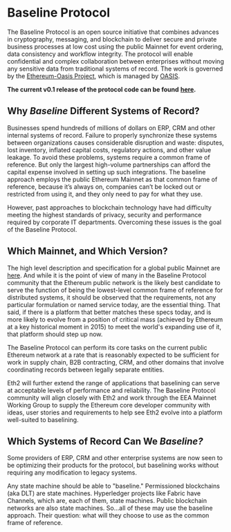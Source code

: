 # Baseline Protocol

The Baseline Protocol is an open source initiative that combines advances in cryptography, messaging, and blockchain to deliver secure and private business processes at low cost using the public Mainnet for event ordering, data consistency and workflow integrity. The protocol will enable confidential and complex collaboration between enterprises without moving any sensitive data from traditional systems of record. The work is governed by the [Ethereum-Oasis Project](https://github.com/ethereum/oasis-open-project), which is managed by [OASIS](https://oasis-open-projects.org/).

**The current v0.1 release of the protocol code can be found** [**here**](https://github.com/ethereum-oasis/baseline/releases/tag/v0.1.0)**.**

## Why _Baseline_ Different Systems of Record? <a id="why-baseline-different-systems-of-record"></a>

Businesses spend hundreds of millions of dollars on ERP, CRM and other internal systems of record. Failure to properly synchronize these systems between organizations causes considerable disruption and waste: disputes, lost inventory, inflated capital costs, regulatory actions, and other value leakage. To avoid these problems, systems require a common frame of reference. But only the largest high-volume partnerships can afford the capital expense involved in setting up such integrations. The baseline approach employs the public Ethereum Mainnet as that common frame of reference, because it’s always on, companies can’t be locked out or restricted from using it, and they only need to pay for what they use.

However, past approaches to blockchain technology have had difficulty meeting the highest standards of privacy, security and performance required by corporate IT departments. Overcoming these issues is the goal of the Baseline Protocol.

## Which Mainnet, and Which Version? <a id="which-mainnet-and-which-version"></a>

The high level description and specification for a global public Mainnet are [here](../baseline-protocol-standard/standards/mainnet.md). And while it is the point of view of many in the Baseline Protocol community that the Ethereum public network is the likely best candidate to serve the function of being the lowest-level common frame of reference for distributed systems, it should be observed that the requirements, not any particular formulation or named service today, are the essential thing. That said, if there is a platform that better matches these specs today, and is more likely to evolve from a position of critical mass \(achieved by Ethereum at a key historical moment in 2015\) to meet the world's expanding use of it, that platform should step up now.

The Baseline Protocol can perform its core tasks on the current public Ethereum network at a rate that is reasonably expected to be sufficient for work in supply chain, B2B contracting, CRM, and other domains that involve coordinating records between legally separate entities.

Eth2 will further extend the range of applications that baselining can serve at acceptable levels of performance and reliability. The Baseline Protocol community will align closely with Eth2 and work through the EEA Mainnet Working Group to supply the Ethereum core developer community with ideas, user stories and requirements to help see Eth2 evolve into a platform well-suited to baselining.

## Which Systems of Record Can We _Baseline?_ <a id="which-systems-of-record-can-we-baseline"></a>

Some providers of ERP, CRM and other enterprise systems are now seen to be optimizing their products for the protocol, but baselining works without requiring any modification to legacy systems.

Any state machine should be able to "baseline." Permissioned blockchains \(aka DLT\) are state machines. Hyperledger projects like Fabric have Channels, which are, each of them, state machines. Public blockchain networks are also state machines. So...all of these may use the baseline approach. Their question: what will they choose to use as the common frame of reference. 

